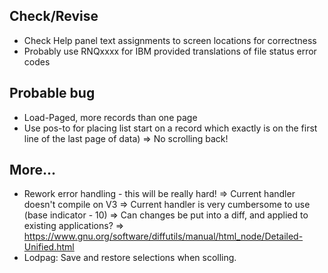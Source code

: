 ## Check/Revise
- Check Help panel text assignments to screen locations for correctness
- Probably use RNQxxxx for IBM provided translations of file status error codes

## Probable bug
* Load-Paged, more records than one page
* Use pos-to for placing list start on a record which exactly is on the first
  line of the last page of data)
=> No scrolling back!

## More...
- Rework error handling - this will be really hard!
  => Current handler doesn't compile on V3
  => Current handler is very cumbersome to use (base indicator - 10)
  => Can changes be put into a diff, and applied to existing applications?
=> https://www.gnu.org/software/diffutils/manual/html_node/Detailed-Unified.html
- Lodpag: Save and restore selections when scolling.

